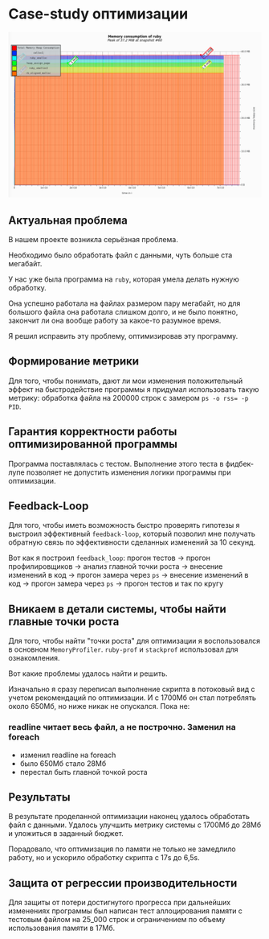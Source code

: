 # Case-study оптимизации

![valgrind report](memory.png 'Valgrind report')

## Актуальная проблема

В нашем проекте возникла серьёзная проблема.

Необходимо было обработать файл с данными, чуть больше ста мегабайт.

У нас уже была программа на `ruby`, которая умела делать нужную обработку.

Она успешно работала на файлах размером пару мегабайт, но для большого файла она работала слишком долго, и не было понятно, закончит ли она вообще работу за какое-то разумное время.

Я решил исправить эту проблему, оптимизировав эту программу.

## Формирование метрики

Для того, чтобы понимать, дают ли мои изменения положительный эффект на быстродействие программы я придумал использовать такую метрику: обработка файла на 200000 строк c замером `ps -o rss= -p PID`.

## Гарантия корректности работы оптимизированной программы

Программа поставлялась с тестом. Выполнение этого теста в фидбек-лупе позволяет не допустить изменения логики программы при оптимизации.

## Feedback-Loop

Для того, чтобы иметь возможность быстро проверять гипотезы я выстроил эффективный `feedback-loop`, который позволил мне получать обратную связь по эффективности сделанных изменений за 10 cекунд.

Вот как я построил `feedback_loop`: прогон тестов -> прогон профилировщиков -> анализ главной точки роста -> внесение изменений в код -> прогон замера через `ps` -> внесение изменений в код -> прогон замера через `ps` -> прогон тестов и так по кругу

## Вникаем в детали системы, чтобы найти главные точки роста

Для того, чтобы найти "точки роста" для оптимизации я воспользовался в основном `MemoryProfiler`.
`ruby-prof` и `stackprof` использовал для ознакомления.

Вот какие проблемы удалось найти и решить.

Изначально я сразу переписал выполнение скрипта в потоковый вид с учетом рекомендаций по оптимизации. И с 1700Мб он стал потреблять около 650Мб, но ниже никак не опускался. Пока не:

### readline читает весь файл, а не построчно. Заменил на foreach

- изменил readline на foreach
- было 650Мб стало 28Мб
- перестал быть главной точкой роста

## Результаты

В результате проделанной оптимизации наконец удалось обработать файл с данными.
Удалось улучшить метрику системы с 1700Мб до 28Мб и уложиться в заданный бюджет.

Порадовало, что оптимизация по памяти не только не замедлило работу, но и ускорило обработку скрипта с 17s до 6,5s.

## Защита от регрессии производительности

Для защиты от потери достигнутого прогресса при дальнейших изменениях программы был написан тест аллоцирования памяти с тестовым файлом на 25_000 строк и ограничением по объему использования памяти в 17Мб.
